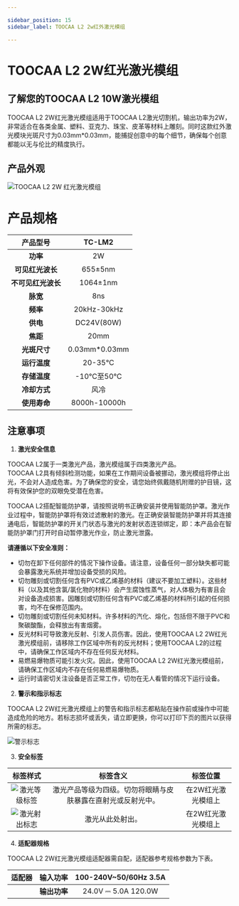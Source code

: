 ```yaml
---

sidebar_position: 15
sidebar_label: TOOCAA L2 2w红外激光模组

---
```

# TOOCAA L2 2W红光激光模组
## 了解您的TOOCAA L2 10W激光模组

TOOCAA L2 2W红光激光模组适用于TOOCAA L2激光切割机，输出功率为2W，非常适合在各类金属、塑料、亚克力、珠宝、皮革等材料上雕刻。同时这款红外激光模块光斑尺寸为0.03mm*0.03mm，能捕捉创意中的每个细节，确保每个创意都能以无与伦比的精度执行。

## 产品外观
![TOOCAA L2 2W 红光激光模组](http://wiki-toocaa.oss-cn-hongkong.aliyuncs.com/2w.jpg)

# 产品规格
| **产品型号** | TC-LM2 |
| :---: | :---: |
| **功率** | 2W |
| **可见红光波长** | 655±5nm |
| **不可见红光波长** | 1064±1nm |
| **脉宽** | 8ns |
| **频率** | 20kHz-30kHz |
| **供电** | DC24V(80W) |
| **焦距** | 20mm |
| **光斑尺寸** | 0.03mm*0.03mm |
| **运行温度** | 20-35°C |
| **存储温度** | -10℃至50℃ |
| **冷却方式** | 风冷 |
| **使用寿命** | 8000h-10000h |

## 注意事项

1. **激光安全信息**

TOOCAA L2属于一类激光产品，激光模组属于四类激光产品。  
TOOCAA L2具有倾斜检测功能，如果在工作期间设备被挪动，激光模组将停止出光，不会对人造成危害。为了确保您的安全，请您始终佩戴随机附赠的护目镜，这将有效保护您的双眼免受潜在危害。

TOOCAA L2搭配智能防护罩，请按照说明书正确安装并使用智能防护罩。激光作业过程中，智能防护罩将有效过滤散射的激光。在正确安装智能防护罩并将其连接通电后，智能防护罩的开关门状态与激光的发射状态连锁绑定，即：本产品会在智能防护罩门打开时自动暂停激光作业，防止激光泄露。

**请遵循以下安全准则：**

+ 切勿在卸下任何部件的情况下操作设备。请注意，设备任何一部分缺失都可能会暴露激光系统并增加设备受损的风险。
+ 切勿雕刻或切割任何含有PVC或乙烯基的材料（建议不要加工塑料）。这些材料（以及其他含氯/氯化物的材料）会产生腐蚀性蒸气，对人体极为有害且会对设备造成损害。因雕刻或切割任何含有PVC或乙烯基的材料所引起的任何损害，均不在保修范围内。
+ 切勿雕刻或切割任何未知材料。许多材料的汽化、熔化，包括但不限于PVC和聚碳酸酯，会释放出有害烟雾。
+ 反光材料可导致激光反射、引发人员伤害。因此，使用TOOCAA L2 2W红光激光模组前，请移除工作区域中所有的反光材料；使用TOOCAA L2的过程中，请确保工作区域内不存在任何反光材料。
+ 易燃易爆物质可能引发火灾。因此，使用TOOCAA L2 2W红光激光模组前，请确保工作区域内不存在任何易燃易爆物质。
+ 运行时请密切关注设备是否正常工作，切勿在无人看管的情况下运行设备。

2. **警示和指示标志**

TOOCAA L2 2W红光激光模组上的警告和指示标志都粘贴在操作前或操作中可能造成危险的地方。若标志损坏或丢失，请立即更换，你可以打印下页的图片以获得所需的标志。

![警示标志](http://wiki-toocaa.oss-cn-hongkong.aliyuncs.com/2w%E6%8C%87%E7%A4%BA.jpg)

3. **安全标签**

| **标签样式** | **标签含义** | **标签位置** |
| :---: | :---: | :---: |
| ![激光等级标签](http://wiki-toocaa.oss-cn-hongkong.aliyuncs.com/%E5%AE%89%E5%85%A8%E7%AC%AC%E4%B8%80/2w.png) | 激光产品等级为四级。切勿将眼睛与皮肤暴露在直射光或反射光中。 | 在2W红光激光模组上 |
| ![激光射出标志](http://wiki-toocaa.oss-cn-hongkong.aliyuncs.com/%E5%AE%89%E5%85%A8%E7%AC%AC%E4%B8%80/biu.png) | 激光从此处射出。 | 在2W红光激光模组上 |

4. **适配器规格**

TOOCAA L2 2W红光激光模组适配器需自配，适配器参考规格参数为下表。

| **适配器** | **输入功率** | 100-240V~50/60Hz 3.5A |
| :---: | :---: | :---: |
|  | **输出功率** | 24.0V ⎓ 5.0A 120.0W |
